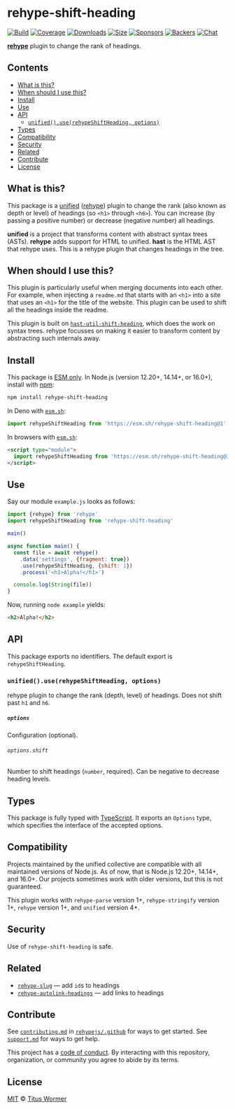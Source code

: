 # rehype-shift-heading

[![Build][build-badge]][build]
[![Coverage][coverage-badge]][coverage]
[![Downloads][downloads-badge]][downloads]
[![Size][size-badge]][size]
[![Sponsors][sponsors-badge]][collective]
[![Backers][backers-badge]][collective]
[![Chat][chat-badge]][chat]

**[rehype][]** plugin to change the rank of headings.

## Contents

*   [What is this?](#what-is-this)
*   [When should I use this?](#when-should-i-use-this)
*   [Install](#install)
*   [Use](#use)
*   [API](#api)
    *   [`unified().use(rehypeShiftHeading, options)`](#unifieduserehypeshiftheading-options)
*   [Types](#types)
*   [Compatibility](#compatibility)
*   [Security](#security)
*   [Related](#related)
*   [Contribute](#contribute)
*   [License](#license)

## What is this?

This package is a [unified][] ([rehype][]) plugin to change the rank (also known
as depth or level) of headings (so `<h1>` through `<h6>`).
You can increase (by passing a positive number) or decrease (negative number)
all headings.

**unified** is a project that transforms content with abstract syntax trees
(ASTs).
**rehype** adds support for HTML to unified.
**hast** is the HTML AST that rehype uses.
This is a rehype plugin that changes headings in the tree.

## When should I use this?

This plugin is particularly useful when merging documents into each other.
For example, when injecting a `readme.md` that starts with an `<h1>` into a
site that uses an `<h1>` for the title of the website.
This plugin can be used to shift all the headings inside the readme.

This plugin is built on [`hast-util-shift-heading`][hast-util-shift-heading],
which does the work on syntax trees.
rehype focusses on making it easier to transform content by abstracting such
internals away.

## Install

This package is [ESM only](https://gist.github.com/sindresorhus/a39789f98801d908bbc7ff3ecc99d99c).
In Node.js (version 12.20+, 14.14+, or 16.0+), install with [npm][]:

```sh
npm install rehype-shift-heading
```

In Deno with [`esm.sh`][esmsh]:

```js
import rehypeShiftHeading from 'https://esm.sh/rehype-shift-heading@1'
```

In browsers with [`esm.sh`][esmsh]:

```html
<script type="module">
  import rehypeShiftHeading from 'https://esm.sh/rehype-shift-heading@1?bundle'
</script>
```

## Use

Say our module `example.js` looks as follows:

```js
import {rehype} from 'rehype'
import rehypeShiftHeading from 'rehype-shift-heading'

main()

async function main() {
  const file = await rehype()
    .data('settings', {fragment: true})
    .use(rehypeShiftHeading, {shift: 1})
    .process('<h1>Alpha!</h1>')

  console.log(String(file))
}
```

Now, running `node example` yields:

```html
<h2>Alpha!</h2>
```

## API

This package exports no identifiers.
The default export is `rehypeShiftHeading`.

### `unified().use(rehypeShiftHeading, options)`

rehype plugin to change the rank (depth, level) of headings.
Does not shift past `h1` and `h6`.

##### `options`

Configuration (optional).

###### `options.shift`

Number to shift headings (`number`, required).
Can be negative to decrease heading levels.

## Types

This package is fully typed with [TypeScript][].
It exports an `Options` type, which specifies the interface of the accepted
options.

## Compatibility

Projects maintained by the unified collective are compatible with all maintained
versions of Node.js.
As of now, that is Node.js 12.20+, 14.14+, and 16.0+.
Our projects sometimes work with older versions, but this is not guaranteed.

This plugin works with `rehype-parse` version 1+, `rehype-stringify` version 1+,
`rehype` version 1+, and `unified` version 4+.

## Security

Use of `rehype-shift-heading` is safe.

## Related

*   [`rehype-slug`](https://github.com/rehypejs/rehype-slug)
    — add `id`s to headings
*   [`rehype-autolink-headings`](https://github.com/rehypejs/rehype-autolink-headings)
    — add links to headings

## Contribute

See [`contributing.md`][contributing] in [`rehypejs/.github`][health] for ways
to get started.
See [`support.md`][support] for ways to get help.

This project has a [code of conduct][coc].
By interacting with this repository, organization, or community you agree to
abide by its terms.

## License

[MIT][license] © [Titus Wormer][author]

<!-- Definitions -->

[build-badge]: https://github.com/rehypejs/rehype-shift-heading/workflows/main/badge.svg

[build]: https://github.com/rehypejs/rehype-shift-heading/actions

[coverage-badge]: https://img.shields.io/codecov/c/github/rehypejs/rehype-shift-heading.svg

[coverage]: https://codecov.io/github/rehypejs/rehype-shift-heading

[downloads-badge]: https://img.shields.io/npm/dm/rehype-shift-heading.svg

[downloads]: https://www.npmjs.com/package/rehype-shift-heading

[size-badge]: https://img.shields.io/bundlephobia/minzip/rehype-shift-heading.svg

[size]: https://bundlephobia.com/result?p=rehype-shift-heading

[sponsors-badge]: https://opencollective.com/unified/sponsors/badge.svg

[backers-badge]: https://opencollective.com/unified/backers/badge.svg

[collective]: https://opencollective.com/unified

[chat-badge]: https://img.shields.io/badge/chat-discussions-success.svg

[chat]: https://github.com/rehypejs/rehype/discussions

[npm]: https://docs.npmjs.com/cli/install

[esmsh]: https://esm.sh

[health]: https://github.com/rehypejs/.github

[contributing]: https://github.com/rehypejs/.github/blob/HEAD/contributing.md

[support]: https://github.com/rehypejs/.github/blob/HEAD/support.md

[coc]: https://github.com/rehypejs/.github/blob/HEAD/code-of-conduct.md

[license]: license

[author]: https://wooorm.com

[typescript]: https://www.typescriptlang.org

[unified]: https://github.com/unifiedjs/unified

[rehype]: https://github.com/rehypejs/rehype

[hast-util-shift-heading]: https://github.com/syntax-tree/hast-util-shift-heading
